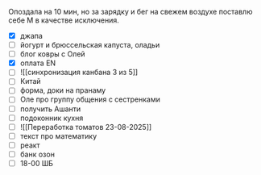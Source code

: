 Опоздала на 10 мин, но за зарядку и бег на свежем воздухе поставлю себе М в качестве исключения.
- [x] джапа 
- [ ] йогурт и брюссельская капуста, оладьи
- [ ] блог ковры с Олей 
- [x] оплата EN
- [ ] ![[синхронизация канбана 3 из 5]]
- [ ] Китай
- [ ] форма, доки на пранаму
- [ ] Оле про группу общения с сестренками
- [ ] получить Ашанти
- [ ] подоконник кухня
- [ ] ![[Переработка томатов 23-08-2025]]
- [ ] текст про математику
- [ ] реакт
- [ ] банк озон
- [ ] 18-00 ШБ